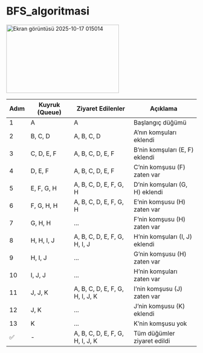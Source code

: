 # BFS_algoritmasi



<img width="298" height="181" alt="Ekran görüntüsü 2025-10-17 015014" src="https://github.com/user-attachments/assets/78cf4226-8bd8-4cee-b831-8f29c4aede78" />

| Adım | Kuyruk (Queue) | Ziyaret Edilenler               | Açıklama                       |
| ---- | -------------- | ------------------------------- | ------------------------------ |
| 1    | A              | A                               | Başlangıç düğümü               |
| 2    | B, C, D        | A, B, C, D                      | A’nın komşuları eklendi        |
| 3    | C, D, E, F     | A, B, C, D, E, F                | B’nin komşuları (E, F) eklendi |
| 4    | D, E, F        | A, B, C, D, E, F                | C’nin komşusu (F) zaten var    |
| 5    | E, F, G, H     | A, B, C, D, E, F, G, H          | D’nin komşuları (G, H) eklendi |
| 6    | F, G, H, H     | A, B, C, D, E, F, G, H          | E’nin komşusu (H) zaten var    |
| 7    | G, H, H        | ...                             | F’nin komşusu (H) zaten var    |
| 8    | H, H, I, J     | A, B, C, D, E, F, G, H, I, J    | H’nin komşuları (I, J) eklendi |
| 9    | H, I, J        | ...                             | G’nin komşusu (H) zaten var    |
| 10   | I, J, J        | ...                             | H’nin komşuları zaten var      |
| 11   | J, J, K        | A, B, C, D, E, F, G, H, I, J, K | I’nin komşusu (J) zaten var    |
| 12   | J, K           | ...                             | J’nin komşusu (K) eklendi      |
| 13   | K              | ...                             | K’nin komşusu yok              |
| ✅    | -              | A, B, C, D, E, F, G, H, I, J, K | Tüm düğümler ziyaret edildi    |

